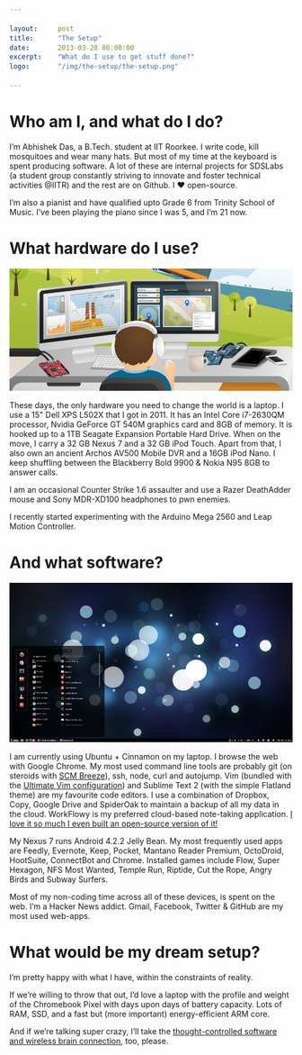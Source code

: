 ```yaml
---

layout:     post
title:      "The Setup"
date:       2013-03-28 00:00:00
excerpt:    "What do I use to get stuff done?"
logo:       "/img/the-setup/the-setup.png"

---
```


# Who am I, and what do I do?

I’m Abhishek Das, a B.Tech. student at IIT Roorkee. I write code, kill mosquitoes and wear many hats. But most of my time at the keyboard is spent producing software. A lot of these are internal projects for SDSLabs (a student group constantly striving to innovate and foster technical activities @IITR) and the rest are on Github. I ♥ open-source.

I’m also a pianist and have qualified upto Grade 6 from Trinity School of Music. I’ve been playing the piano since I was 5, and I’m 21 now.

# What hardware do I use?

![](/img/the-setup/lab.png)

These days, the only hardware you need to change the world is a laptop. I use a 15" Dell XPS L502X that I got in 2011. It has an Intel Core i7-2630QM processor, Nvidia GeForce GT 540M graphics card and 8GB of memory. It is hooked up to a 1TB Seagate Expansion Portable Hard Drive. When on the move, I carry a 32 GB Nexus 7 and a 32 GB iPod Touch. Apart from that, I also own an ancient Archos AV500 Mobile DVR and a 16GB iPod Nano. I keep shuffling between the Blackberry Bold 9900 & Nokia N95 8GB to answer calls.

I am an occasional Counter Strike 1.6 assaulter and use a Razer DeathAdder mouse and Sony MDR-XD100 headphones to pwn enemies.

I recently started experimenting with the Arduino Mega 2560 and Leap Motion Controller.

# And what software?

![Ubuntu+Cinnamon](/img/the-setup/ubuntu+cinnamon.png)

I am currently using Ubuntu + Cinnamon on my laptop. I browse the web with Google Chrome. My most used command line tools are probably git (on steroids with [SCM Breeze][1]), ssh, node, curl and autojump. Vim (bundled with the [Ultimate Vim configuration][2]) and Sublime Text 2 (with the simple Flatland theme) are my favourite code editors. I use a combination of Dropbox, Copy, Google Drive and SpiderOak to maintain a backup of all my data in the cloud. WorkFlowy is my preferred cloud-based note-taking application. [I love it so much I even built an open-source version of it!][3]

My Nexus 7 runs Android 4.2.2 Jelly Bean. My most frequently used apps are Feedly, Evernote, Keep, Pocket, Mantano Reader Premium, OctoDroid, HootSuite, ConnectBot and Chrome. Installed games include Flow, Super Hexagon, NFS Most Wanted, Temple Run, Riptide, Cut the Rope, Angry Birds and Subway Surfers.

Most of my non-coding time across all of these devices, is spent on the web. I’m a Hacker News addict. Gmail, Facebook, Twitter & GitHub are my most used web-apps.

# What would be my dream setup?

I’m pretty happy with what I have, within the constraints of reality.

If we’re willing to throw that out, I’d love a laptop with the profile and weight of the Chromebook Pixel with days upon days of battery capacity. Lots of RAM, SSD, and a fast but (more important) energy-efficient ARM core.

And if we’re talking super crazy, I’ll take the [thought-controlled software and wireless brain connection][4], too, please.

[1]: https://github.com/ndbroadbent/scm_breeze
[2]: https://github.com/amix/vimrc
[3]: https://github.com/abhshkdz/hackflowy
[4]: http://chris.wanstrath.usesthis.com/
